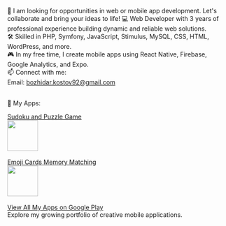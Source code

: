 🔎 I am looking for opportunities in web or mobile app development. Let's collaborate and bring your ideas to life!
💻 Web Developer with 3 years of professional experience building dynamic and reliable web solutions.<br>
🛠️ Skilled in PHP, Symfony, JavaScript, Stimulus, MySQL, CSS, HTML, WordPress, and more.<br>
🎮 In my free time, I create mobile apps using React Native, Firebase, Google Analytics, and Expo.<br>
📫 Connect with me:<br>
Email: bozhidar.kostov92@gmail.com
<br><br>

📱 My Apps:
<div>
  <a href="https://play.google.com/store/apps/details?id=com.bKostov.sudoku_and_puzzle_king" > 
   Sudoku and Puzzle Game<br>
    <img width="70px" src="https://play-lh.googleusercontent.com/P6Hu5LmyZcHZzK29ljz9frFmKoPNPHpTOAXgocM23XrzrCC6NZMwz1f5P7XtQnw89Y0=s48-rw" />
  </a>
</div>
   <br>
<div>
  <a href="https://play.google.com/store/apps/details?id=com.bkostov.emoji_cards_matching_game" > 
   Emoji Cards Memory Matching<br>
    <img width="70px" src="https://play-lh.googleusercontent.com/ZMMMk7v0UTXwQtfSC3mC7Fn-O8rMVhQZwLEZssiLFeA4BKTuzl1GP50kf1fhHvVscg=w240-h480-rw" />
  </a>
</div>
   <br>
<div>
  <a href="https://play.google.com/store/apps/developer?id=B.+Kostov" > 
 View All My Apps on Google Play<br>
  </a>
</div>
Explore my growing portfolio of creative mobile applications.
